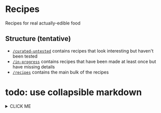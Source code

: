 # Recipes

Recipes for real actually-edible food

## Structure (tentative)

* [`/curated-untested`](/curated-untested) contains recipes that look interesting but haven't been tested
* [`/in-progress`](/in-progress) contains recipes that have been made at least once but have missing details
* [`/recipes`](/recipes) contains the main bulk of the recipes

# todo: use collapsible markdown

<details>
<summary>CLICK ME</summary>

```python
print("hello world!")
```

</details>
